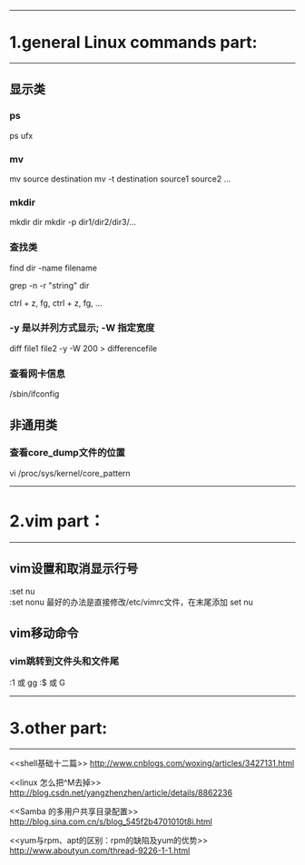 
----------------------------------------------------------------------------------------------------
# 1.general Linux commands part:
----------------------------------------------------------------------------------------------------

## 显示类
### ps
ps ufx

### mv
mv source destination
mv -t destination source1 source2 ...

### mkdir
mkdir dir
mkdir -p dir1/dir2/dir3/...

### 查找类
find dir -name filename

grep -n -r "string" dir


ctrl + z, fg, ctrl + z, fg, ...

### -y 是以并列方式显示; -W 指定宽度
diff file1 file2 -y -W 200 > differencefile


### 查看网卡信息
/sbin/ifconfig


## 非通用类

### 查看core_dump文件的位置
vi /proc/sys/kernel/core_pattern

----------------------------------------------------------------------------------------------------
# 2.vim part：
----------------------------------------------------------------------------------------------------
## vim设置和取消显示行号
:set nu  
:set nonu
最好的办法是直接修改/etc/vimrc文件，在末尾添加
set nu

## vim移动命令
### vim跳转到文件头和文件尾
:1 或 gg
:$ 或 G


----------------------------------------------------------------------------------------------------
# 3.other part:
----------------------------------------------------------------------------------------------------
<<shell基础十二篇>>
http://www.cnblogs.com/woxing/articles/3427131.html

<<linux 怎么把^M去掉>> 
http://blog.csdn.net/yangzhenzhen/article/details/8862236

<<Samba 的多用户共享目录配置>>
http://blog.sina.com.cn/s/blog_545f2b4701010t8i.html

<<yum与rpm、apt的区别：rpm的缺陷及yum的优势>>
http://www.aboutyun.com/thread-9226-1-1.html
